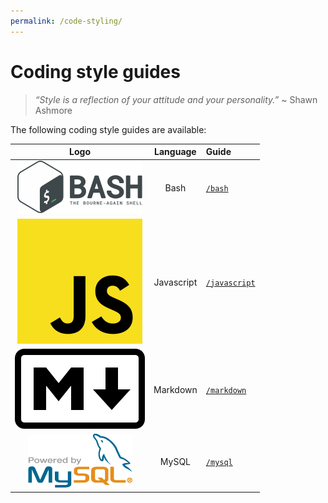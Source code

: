 ```yaml
---
permalink: /code-styling/
---
```


# Coding style guides

> _“Style is a reflection of your attitude and your personality.”_
> ~ Shawn Ashmore

The following coding style guides are available:

| Logo                            | Language   | Guide                         |
| :-----------------------------: | :--------: | :---------------------------- |
| ![Bash Logo][bash-logo]         | Bash       | [`/bash`](./bash)             |
| ![Javascript Logo][js-logo]     | Javascript | [`/javascript`](./javascript) |
| ![Markdown Logo][markdown-logo] | Markdown   | [`/markdown`](./markdown)     |
| ![MySQL Logo][mysql-logo]       | MySQL      | [`/mysql`](./mysql)           |

[bash-logo]: ../assets/img/bash-gnu-logo.png
[js-logo]: ../assets/img/javascript-unofficial-logo.png
[markdown-logo]: ../assets/img/markdown-unofficial-logo.png
[mysql-logo]: ../assets/img/powered-by-mysql-logo.png
